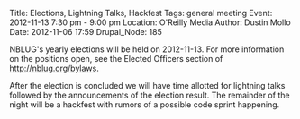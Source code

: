 Title: Elections, Lightning Talks, Hackfest
Tags: general meeting
Event: 2012-11-13 7:30 pm - 9:00 pm
Location: O'Reilly Media
Author: Dustin Mollo
Date: 2012-11-06 17:59
Drupal_Node: 185

NBLUG's yearly elections will be held on 2012-11-13. For more information on the positions open, see the Elected Officers section of <http://nblug.org/bylaws>.

After the election is concluded we will have time allotted for lightning talks followed by the announcements of the election result. The remainder of the night will be a hackfest with rumors of a possible code sprint happening.
